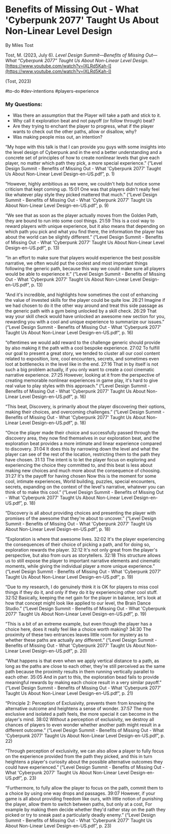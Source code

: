 # Benefits of Missing Out - What 'Cyberpunk 2077' Taught Us About Non-Linear Level Design

By Miles Tost

Tost, M. (2023, July 6). _Level Design Summit—Benefits of Missing Out—What “Cyberpunk 2077” Taught Us About Non-Linear Level Design_. [https://www.youtube.com/watch?v=lXLRd5Kah-I](https://www.youtube.com/watch?v=lXLRd5Kah-I)

(Tost, 2023)


#to-do #dev-intentions #players-experience 

### My Questions:
- Was there an assumption that the Player will take a path and stick to it.
- Why call it exploration beat and not payoff (or follow through) beat?
- Are they trying to enchant the player to progress, what if the player wants to check out the other paths, allow or disallow, why?
- Was making people miss out, an intention?


“My hope with this talk is that I can provide you guys with some insights into the level design of Cyberpunk and in the end a better understanding and a concrete set of principles of how to create nonlinear levels that give each player, no matter which path they pick, a more special experience.” (“Level Design Summit - Benefits of Missing Out - What 'Cyberpunk 2077' Taught Us About Non-Linear Level Design-en-US.pdf”, p. 1)

“However, highly ambitious as we were, we couldn't help but notice some criticism that kept coming up. 15:01 One was that players didn't really feel like whatever play style they picked mattered that much.” (“Level Design Summit - Benefits of Missing Out - What 'Cyberpunk 2077' Taught Us About Non-Linear Level Design-en-US.pdf”, p. 9)

“We see that as soon as the player actually moves from the Golden Path, they are bound to run into some cool things. 21:59 This is a cool way to reward players with unique experience, but it also means that depending on which path you pick and what you find there, the information the player has about the world can be slightly different.” (“Level Design Summit - Benefits of Missing Out - What 'Cyberpunk 2077' Taught Us About Non-Linear Level Design-en-US.pdf”, p. 13)

“In an effort to make sure that players would experience the best possible narrative, we often would put the coolest and most important things following the generic path, because this way we could make sure all players would be able to experience it.” (“Level Design Summit - Benefits of Missing Out - What 'Cyberpunk 2077' Taught Us About Non-Linear Level Design-en-US.pdf”, p. 13)

“And it's incredible, and highlights how sometimes the cost of enhancing the value of invested skills for the player could be quite low. 26:21 Imagine if we had chosen to do it the other way around and treat this side passage as the generic path with a gym being unlocked by a skill check. 26:29 That way your skill check would have unlocked an awesome new section for you, rewarding you with a cool and unique experience to summarize our issues.” (“Level Design Summit - Benefits of Missing Out - What 'Cyberpunk 2077' Taught Us About Non-Linear Level Design-en-US.pdf”, p. 16)

“oftentimes we would add reward to the challenge generic should provide by also making it the path with a cool bespoke experience. 27:02 To fulfill our goal to present a great story, we tended to cluster all our cool content related to exposition, lore, cool encounters, secrets, and sometimes even loot at bottlenecks in the level like in the end. 27:16 That in by itself is not such a big problem actually, if you only want to create a cool cinematic narrative experience. 27:25 However, looking at it from the perspective of creating memorable nonlinear experiences in game play, it's hard to give real value to play styles with this approach.” (“Level Design Summit - Benefits of Missing Out - What 'Cyberpunk 2077' Taught Us About Non-Linear Level Design-en-US.pdf”, p. 16)

“This beat, Discovery, is primarily about the player discovering their options, making their choices, and overcoming challenges.” (“Level Design Summit - Benefits of Missing Out - What 'Cyberpunk 2077' Taught Us About Non-Linear Level Design-en-US.pdf”, p. 18)

“Once the player made their choice and successfully passed through the discovery area, they now find themselves in our exploration beat, and the exploration beat provides a more intimate and linear experience compared to discovery. 31:04 It does this by narrowing down the level and what the player can see of the rest of the location, restricting them to the path they have chosen. 31:13 The intent is to let the player focus on exploring and experiencing the choice they committed to, and this beat is less about making new choices and much more about the consequence of choosing. 31:27 It's the payoff for having chosen Now this is the moment for some cool, intimate experiences, World building, puzzles, special encounters, secrets, expanding on the context of the level's narrative, whatever you can think of to make this cool.” (“Level Design Summit - Benefits of Missing Out - What 'Cyberpunk 2077' Taught Us About Non-Linear Level Design-en-US.pdf”, p. 18)

“Discovery is all about providing choices and presenting the player with promises of the awesome that they're about to uncover.” (“Level Design Summit - Benefits of Missing Out - What 'Cyberpunk 2077' Taught Us About Non-Linear Level Design-en-US.pdf”, p. 18)

“Exploration is where that awesome lives. 32:02 It's the player experiencing the consequences of their choice of picking a path, and for doing so, exploration rewards the player. 32:12 It's not only great from the player's perspective, but also from ours as storytellers. 32:18 This structure allows us to still expose the player to important narrative elements and cinematic moments, while giving the individual player a more unique experience.” (“Level Design Summit - Benefits of Missing Out - What 'Cyberpunk 2077' Taught Us About Non-Linear Level Design-en-US.pdf”, p. 19)

“Due to my research, I do genuinely think it is OK for players to miss cool things if they do it, and only if they do it by experiencing other cool stuff. 32:52 Basically, keeping the net gain for the player in balance, let's look at how that concept might look like applied to our level, the Brain Dance Studio.” (“Level Design Summit - Benefits of Missing Out - What 'Cyberpunk 2077' Taught Us About Non-Linear Level Design-en-US.pdf”, p. 19)

“This is a bit of an extreme example, but even though the player has a choice here, does it really feel like a choice worth making? 34:30 The proximity of these two entrances leaves little room for mystery as to whether these paths are actually any different.” (“Level Design Summit - Benefits of Missing Out - What 'Cyberpunk 2077' Taught Us About Non-Linear Level Design-en-US.pdf”, p. 20)

“What happens is that even when we apply vertical distance to a path, as long as the paths are close to each other, they're still perceived as the same path because the proximity results in them running vertically parallel to each other. 35:05 And in part to this, the exploration bead fails to provide meaningful rewards by making each choice result in a very similar payoff.” (“Level Design Summit - Benefits of Missing Out - What 'Cyberpunk 2077' Taught Us About Non-Linear Level Design-en-US.pdf”, p. 21)

“Principle 2:  Perception of Exclusivity, prevents them from knowing the alternative outcome and heightens a sense of wonder. 37:57 The more exclusive and isolated a path feels, the more special it can become in the player's mind. 38:02 Without a perception of exclusivity, we destroy all chances of players to even wonder whether another path might result in a different outcome.” (“Level Design Summit - Benefits of Missing Out - What 'Cyberpunk 2077' Taught Us About Non-Linear Level Design-en-US.pdf”, p. 22)

“Through perception of exclusivity, we can also allow a player to fully focus on the experience provided from the path they picked, and this in turn heightens a player's curiosity about the possible alternative outcomes they could have experienced.” (“Level Design Summit - Benefits of Missing Out - What 'Cyberpunk 2077' Taught Us About Non-Linear Level Design-en-US.pdf”, p. 23)

“Furthermore, to fully allow the player to focus on the path, commit them to a choice by using one way drops and passages. 39:07 However, if your game is all about providing freedom like ours, with little notion of punishing the player, allow them to switch between paths, but only at a cost, For example by making them decide whether they'd rather stay on the path they picked or try to sneak past a particularly deadly enemy.” (“Level Design Summit - Benefits of Missing Out - What 'Cyberpunk 2077' Taught Us About Non-Linear Level Design-en-US.pdf”, p. 23)



